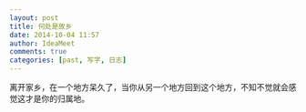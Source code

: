 ```yaml
---
layout: post
title: 何处是故乡
date: 2014-10-04 11:57
author: IdeaMeet
comments: true
categories: [past, 写字, 日志]
---
```

离开家乡，在一个地方呆久了，当你从另一个地方回到这个地方，不知不觉就会感觉这才是你的归属地。
